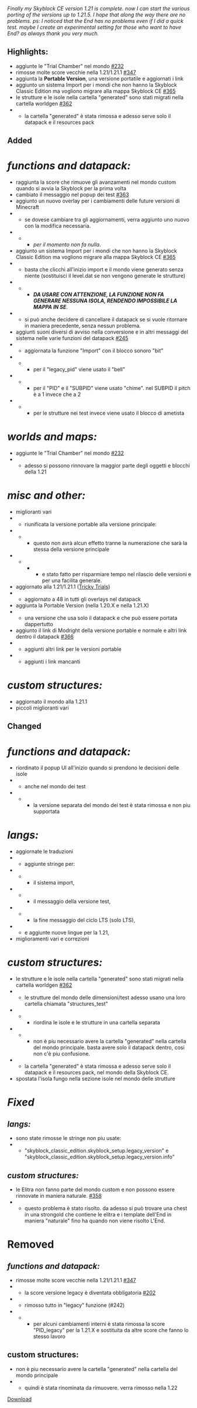 _Finally my Skyblock CE version 1.21 is complete. now I can start the various porting of the versions up to 1.21.5. I hope that along the way there are no problems._
_ps: I noticed that the End has no problems even if I did a quick test. maybe I create an experimental setting for those who want to have End?_
_as always thank you very much._

## Highlights:

- aggiunte le "Trial Chamber" nel mondo [#232](https://github.com/Loweredgames/Skyblock-Classic-Edition/issues/232)
- rimosse molte score vecchie nella 1.21/1.21.1 [#347](https://github.com/Loweredgames/Skyblock-Classic-Edition/issues/347)
- aggiunta la **Portable Version**, una versione portatile e aggiornati i link
- aggiunto un sistema Import per i mondi che non hanno la Skyblock Classic Edition ma vogliono migrare alla mappa Skyblock CE [#365](https://github.com/Loweredgames/Skyblock-Classic-Edition/issues/365)
- le strutture e le isole nella cartella "generated" sono stati migrati nella cartella worldgen [#362](https://github.com/Loweredgames/Skyblock-Classic-Edition/issues/362)
- - la cartella "generated" è stata rimossa e adesso serve solo il datapack e il resources pack

## Added

# _functions and datapack:_

- raggiunta la score che rimuove gli avanzamenti nel mondo custom quando si avvia la Skyblock per la prima volta
- cambiato il messaggio nel popup dei test [#363](https://github.com/Loweredgames/Skyblock-Classic-Edition/issues/363)
- aggiunto un nuovo overlay per i cambiamenti delle future versioni di Minecraft
- - se dovese cambiare tra gli aggiornamenti, verra aggiunto uno nuovo con la modifica necessaria.
- - - _per il momento non fa nulla_.
- aggiunto un sistema Import per i mondi che non hanno la Skyblock Classic Edition ma vogliono migrare alla mappa Skyblock CE [#365](https://github.com/Loweredgames/Skyblock-Classic-Edition/issues/365)
- - basta che clicchi all'inizio import e il mondo viene generato senza niente (sostituisci il level.dat se non vengono generate le strutture)
- - - **_DA USARE CON ATTENZIONE, LA FUNZIONE NON FA GENERARE NESSUNA ISOLA, RENDENDO IMPOSSIBILE LA MAPPA IN SE_**.
- - si può anche decidere di cancellare il datapack se si vuole ritornare in maniera precedente, senza nessun problema.
- aggiunti suoni diversi di avviso nella conversione e in altri messaggi del sistema nelle varie funzioni del datapack [#245](https://github.com/Loweredgames/Skyblock-Classic-Edition/issues/245)
- - aggiornata la funzione "Import" con il blocco sonoro "bit"
- - - per il "legacy_pid" viene usato il "bell"
- - - per il "PID" e il "SUBPID" viene usato "chime". nel SUBPID il pitch è a 1 invece che a 2
- - - per le strutture nei test invece viene usato il blocco di ametista

# _worlds and maps:_

- aggiunte le "Trial Chamber" nel mondo [#232](https://github.com/Loweredgames/Skyblock-Classic-Edition/issues/232)
- - adesso si possono rinnovare la maggior parte degli oggetti e blocchi della 1.21

# _misc and other:_

- miglioranti vari
- - riunificata la versione portable alla versione principale:
- - - questo non avrà alcun effetto tranne la numerazione che sarà la stessa della versione principale
- - - - e stato fatto per risparmiare tempo nel rilascio delle versioni e per una facilita generale.
- aggiornato alla 1.21/1.21.1 ([Tricky Trials](https://www.minecraft.net/en-us/article/tricky-trials-update-official-release-date))
- - aggiornato a 48 in tutti gli overlays nel datapack
- aggiunta la Portable Version (nella 1.20.X e nella 1.21.X)
- - una versione che usa solo il datapack e che può essere portata dappertutto
- aggiunto il link di Modright della versione portable e normale e altri link dentro il datapack [#366](https://github.com/Loweredgames/Skyblock-Classic-Edition/issues/366)
- - aggiunti altri link per le versioni portable
- - aggiunti i link mancanti

# _custom structures:_

- aggiornato il mondo alla 1.21.1
- piccoli miglioranti vari

## Changed

# _functions and datapack:_

- riordinato il popup UI all'inizio quando si prendono le decisioni delle isole
- - anche nel mondo dei test
- - - la versione separata del mondo dei test è stata rimossa e non piu supportata

# _langs:_

- aggiornate le traduzioni
- - aggiunte stringe per:
- - - il sistema import,
- - - il messaggio della versione test,
- - - la fine messaggio del ciclo LTS (solo LTS),
- - e aggiunte nuove lingue per la 1.21,
- miglioramenti vari e correzioni

# _custom structures:_

- le strutture e le isole nella cartella "generated" sono stati migrati nella cartella worldgen [#362](https://github.com/Loweredgames/Skyblock-Classic-Edition/issues/362)
- - le strutture del mondo delle dimensioni/test adesso usano una loro cartella chiamata "structures_test"
- - - riordina le isole e le strutture in una cartella separata
- - - non è piu necessario avere la cartella "generated" nella cartella del mondo principale. basta avere solo il datapack dentro, cosi non c'è piu confusione.
- - la cartella "generated" è stata rimossa e adesso serve solo il datapack e il resources pack, nel mondo della Skyblock CE.
- spostata l'isola fungo nella sezione isole nel mondo delle strutture

# _Fixed_

## _langs:_

- sono state rimosse le stringe non piu usate:
- - "skyblock_classic_edition.skyblock_setup.legacy_version" e "skyblock_classic_edition.skyblock_setup.legacy_version.info"

## _custom structures:_

- le Elitra non fanno parte del mondo custom e non possono essere rinnovate in maniera naturale. [#358](https://github.com/Loweredgames/Skyblock-Classic-Edition/issues/358)
- - questo problema è stato risolto. da adesso si può trovare una chest in una strongold che contiene le elitra e i template dell'End in maniera "naturale" fino ha quando non viene risolto L'End.

# Removed

## _functions and datapack:_

- rimosse molte score vecchie nella 1.21/1.21.1 [#347](https://github.com/Loweredgames/Skyblock-Classic-Edition/issues/347)
- - la score versione legacy è diventata obbligatoria [#202](https://github.com/Loweredgames/Skyblock-Classic-Edition/issues/202)
- - rimosso tutto in "legacy" funzione (#242)
- - - per alcuni cambiamenti interni è stata rimossa la score "PID_legacy" per la 1.21.X e sostituita da altre score che fanno lo stesso lavoro

## custom structures:

- non è piu necessario avere la cartella "generated" nella cartella del mondo principale
- - quindi è stata rinominata da rimuovere. verra rimosso nella 1.22

[Download](https://github.com/Loweredgames/Skyblock-Classic-Edition/releases/download/1.21_JE-4a/Skyblock.Classic.Edition.zip)